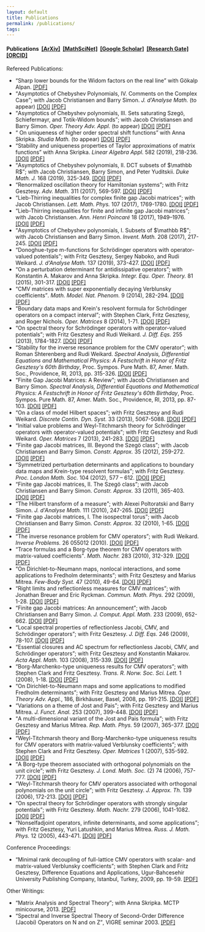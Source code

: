 ```yaml
---
layout: default
title: Publications
permalink: /publications/
tags: 
---
```


<h4>Publications&nbsp; 
<a href="https://arxiv.org/a/zinchenko_m_1" target="_blank">
[ArXiv]</a>&nbsp;
<a href="https://www.ams.org/mathscinet/search/author.html?mrauthid=778212" target="_blank">
[MathSciNet]</a>&nbsp;
<a href="https://scholar.google.com/citations?user=SW1Lc4YAAAAJ" target="_blank">
[Google Scholar]</a>&nbsp; 
<a href="https://www.researchgate.net/profile/Maxim_Zinchenko" target="_blank">
[Research Gate]</a>&nbsp; 
<a href="https://orcid.org/0000-0002-9559-0650" target="_blank">
[ORCID]</a>&nbsp; 
</h4>


Refereed Publications:
<ul>

<li>
<q>Sharp lower bounds for the Widom factors on the real line</q>
with Gökalp Alpan.
<a href="https://arxiv.org/pdf/1907.12492" target="_blank">[PDF]</a>
</li>

<li>
<q>Asymptotics of Chebyshev Polynomials, IV. Comments on the Complex Case</q>; 
with Jacob Christiansen and Barry Simon. 
<i>J. d'Analyse Math.</i> (to appear)
<a href="https://doi.org/" target="_blank">[DOI]</a>
<a href="https://arxiv.org/pdf/1812.10667" target="_blank">[PDF]</a>
</li>

<li>
<q>Asymptotics of Chebyshev polynomials, III. Sets saturating Szegö, Schiefermayr, and Totik-Widom bounds</q>; 
with Jacob Christiansen and Barry Simon. 
<i>Oper. Theory Adv. Appl.</i> (to appear)
<a href="https://doi.org/" target="_blank">[DOI]</a>
<a href="https://arxiv.org/pdf/1712.03482" target="_blank">[PDF]</a>
</li>

<li>
<q> On uniqueness of higher order spectral shift functions</q>
with Anna Skripka.
<i>Studia Math.</i> (to appear)
<a href="https://doi.org/" target="_blank">[DOI]</a>
<a href="https://arxiv.org/pdf/" target="_blank">[PDF]</a>
</li>

<li>
<q>Stability and uniqueness properties of Taylor approximations of matrix functions</q>
with Anna Skripka.
<i>Linear Algebra Appl.</i> 582 (2019), 218-236.
<a href="https://doi.org/10.1016/j.laa.2019.07.037" target="_blank">[DOI]</a>
<a href="https://arxiv.org/pdf/" target="_blank">[PDF]</a>
</li>

<li>
<q>Asymptotics of Chebyshev polynomials, II. DCT subsets of $\mathbb R$</q>; 
with Jacob Christiansen, Barry Simon, and Peter Yuditskii. 
<i>Duke Math. J.</i> 168 (2019), 325-349.
<a href="https://doi.org/10.1215/00127094-2018-0045" target="_blank">[DOI]</a>
<a href="https://arxiv.org/pdf/1709.06707" target="_blank">[PDF]</a>
</li>

<li>
<q>Renormalized oscillation theory for Hamiltonian systems</q>; 
with Fritz Gesztesy. 
<i>Adv. Math.</i> 311 (2017), 569-597.
<a href="https://doi.org/10.1016/j.aim.2017.03.005" target="_blank">[DOI]</a>
<a href="https://arxiv.org/pdf/1608.02116" target="_blank">[PDF]</a>
</li>

<li>
<q>Lieb-Thirring inequalities for complex finite gap Jacobi matrices</q>; 
with Jacob Christiansen. 
<i>Lett. Math. Phys.</i> 107 (2017), 1769-1780.
<a href="https://doi.org/10.1007/s11005-017-0961-z" target="_blank">[DOI]</a>
<a href="https://arxiv.org/pdf/1609.09812" target="_blank">[PDF]</a>
</li>

<li>
<q>Lieb-Thirring inequalities for finite and infinite gap Jacobi matrices</q>; 
with Jacob Christiansen. 
<i>Ann. Henri Poincaré</i> 18 (2017), 1949–1976.
<a href="https://doi.org/10.1007/s00023-016-0546-x" target="_blank">[DOI]</a>
<a href="https://arxiv.org/pdf/1609.09566" target="_blank">[PDF]</a>
</li>

<li>
<q>Asymptotics of Chebyshev polynomials, I. Subsets of $\mathbb R$</q>; 
with Jacob Christiansen and Barry Simon. 
<i>Invent. Math.</i> 208 (2017), 217-245. 
<a href="https://doi.org/10.1007/s00222-016-0689-x" target="_blank">[DOI]</a>
<a href="https://arxiv.org/pdf/1505.02604" target="_blank">[PDF]</a>
</li>

<li>
<q>Donoghue-type m-functions for Schrödinger operators with operator-valued potentials</q>; 
with Fritz Gesztesy, Sergey Naboko, and Rudi Weikard. 
<i>J. d'Analyse Math.</i> 137 (2019), 373-427.
<a href="https://doi.org/10.1007/s11854-018-0076-1" target="_blank">[DOI]</a>
<a href="https://arxiv.org/pdf/1506.06324" target="_blank">[PDF]</a>
</li>

<li><q>On a perturbation determinant for antidissipative operators</q>; 
with Konstantin A. Makarov and Anna Skripka. 
<i>Integr. Equ. Oper. Theory.</i> 81 (2015), 301-317. 
<a href="https://doi.org/10.1007/s00020-014-2212-3" target="_blank">[DOI]</a>
<a href="https://arxiv.org/pdf/1412.6633" target="_blank">[PDF]</a>
</li>

<li>
<q>CMV matrices with super exponentially decaying Verblunsky coefficients</q>.
<i>Math. Model. Nat. Phenom.</i> 9 (2014), 282-294. 
<a href="https://doi.org/10.1051/mmnp/20149519" target="_blank">[DOI]</a>
<a href="https://sites.google.com/site/maximmath/publications/CMVSupExp.pdf" target="_blank">[PDF]</a>
</li>

<li>
<q>Boundary data maps and Krein's resolvent formula for Schrödinger operators on a compact interval</q>; 
with Stephen Clark, Fritz Gesztesy, and Roger Nichols. 
<i>Oper. Matrices</i> 8 (2014), 1-71. 
<a href="https://doi.org/10.7153/oam-08-01" target="_blank">[DOI]</a>
<a href="https://arxiv.org/pdf/1204.3314" target="_blank">[PDF]</a>
</li>

<li>
<q>On spectral theory for Schrödinger operators with operator-valued potentials</q>; 
with Fritz Gesztesy and Rudi Weikard.
<i>J. Diff. Eqs.</i> 255 (2013), 1784-1827.
<a href="https://doi.org/10.1016/j.jde.2013.05.022" target="_blank">[DOI]</a>
<a href="https://arxiv.org/pdf/1301.0682" target="_blank">[PDF]</a>
</li>

<li>
<q>Stability for the inverse resonance problem for the CMV operator</q>; 
with Roman Shterenberg and Rudi Weikard.
<i>Spectral Analysis, Differential Equations and Mathematical Physics: A Festschrift in Honor of Fritz Gesztesy's 60th Birthday</i>, Proc. Sympos. Pure Math. 87, Amer. Math. Soc., Providence, RI, 2013, pp. 315-326.
<a href="https://doi.org/10.1090/pspum/087" target="_blank">[DOI]</a>
<a href="https://arxiv.org/pdf/1301.5078" target="_blank">[PDF]</a>
</li>

<li>
<q>Finite Gap Jacobi Matrices: A Review</q>; 
with Jacob Christiansen and Barry Simon.
<i>Spectral Analysis, Differential Equations and Mathematical Physics: A Festschrift in Honor of Fritz Gesztesy's 60th Birthday</i>, Proc. Sympos. Pure Math. 87, Amer. Math. Soc., Providence, RI, 2013, pp. 87-103.
<a href="https://doi.org/10.1090/pspum/087" target="_blank">[DOI]</a>
<a href="https://arxiv.org/pdf/1301.5073" target="_blank">[PDF]</a>
</li>

<li>
<q>On a class of model Hilbert spaces</q>; 
with Fritz Gesztesy and Rudi Weikard.
<i>Discrete Contin. Dyn. Syst.</i> 33 (2013), 5067-5088.
<a href="https://doi.org/10.3934/dcds.2013.33.5067" target="_blank">[DOI]</a>
<a href="https://arxiv.org/pdf/1111.0645" target="_blank">[PDF]</a>
</li>

<li>
<q>Initial value problems and Weyl-Titchmarsh theory for Schrödinger operators with operator-valued potentials</q>; 
with Fritz Gesztesy and Rudi Weikard.
<i>Oper. Matrices</i> 7 (2013), 241-283.
<a href="https://doi.org/10.7153/oam-07-15" target="_blank">[DOI]</a>
<a href="https://arxiv.org/pdf/1109.1613" target="_blank">[PDF]</a>
</li>

<li>
<q>Finite gap Jacobi matrices, III. Beyond the Szegö class</q>; 
with Jacob Christiansen and Barry Simon.
<i>Constr. Approx.</i> 35 (2012), 259-272.
<a href="https://doi.org/10.1007/s00365-012-9152-4" target="_blank">[DOI]</a>
<a href="https://arxiv.org/pdf/1108.0183" target="_blank">[PDF]</a>
</li>

<li>
<q>Symmetrized perturbation determinants and applications to boundary data maps and Krein-type resolvent formulas</q>; 
with Fritz Gesztesy.
<i>Proc. London Math. Soc.</i> 104 (2012), 577 – 612.
<a href="https://doi.org/10.1112/plms/pdr024" target="_blank">[DOI]</a>
<a href="https://arxiv.org/pdf/1007.4605" target="_blank">[PDF]</a>
</li>

<li>
<q>Finite gap Jacobi matrices, II. The Szegö class</q>; 
with Jacob Christiansen and Barry Simon.
<i>Constr. Approx.</i> 33 (2011), 365-403.
<a href="https://doi.org/10.1007/s00365-010-9094-7" target="_blank">[DOI]</a>
<a href="https://arxiv.org/pdf/0906.1630" target="_blank">[PDF]</a>
</li>

<li>
<q>The Hilbert transform of a measure</q>; 
with Alexei Poltoratski and Barry Simon.
<i>J. d'Analyse Math.</i> 111 (2010), 247-265.
<a href="https://doi.org/10.1007/s11854-010-0017-0" target="_blank">[DOI]</a>
<a href="https://arxiv.org/pdf/0811.0791" target="_blank">[PDF]</a>
</li>

<li>
<q>Finite gap Jacobi matrices, I. The isospectral torus</q>; 
with Jacob Christiansen and Barry Simon.
<i>Constr. Approx.</i> 32 (2010), 1-65.
<a href="https://doi.org/10.1007/s00365-009-9057-z" target="_blank">[DOI]</a>
<a href="https://arxiv.org/pdf/0810.3273" target="_blank">[PDF]</a>
</li>

<li>
<q>The inverse resonance problem for CMV operators</q>; 
with Rudi Weikard.
<i>Inverse Problems.</i> 26 055012 (2010).
<a href="https://doi.org/10.1088/0266-5611/26/5/055012" target="_blank">[DOI]</a>
<a href="https://sites.google.com/site/maximmath/publications/CMVres.pdf" target="_blank">[PDF]</a>
</li>

<li>
<q>Trace formulas and a Borg-type theorem for CMV operators with matrix-valued coefficients</q>.
<i>Math. Nachr.</i> 283 (2010), 312-329.
<a href="https://doi.org/10.1002/mana.200810207" target="_blank">[DOI]</a>
<a href="https://arxiv.org/pdf/0808.0382" target="_blank">[PDF]</a>
</li>

<li>
<q>On Dirichlet-to-Neumann maps, nonlocal interactions, and some applications to Fredholm determinants</q>; 
with Fritz Gesztesy and Marius Mitrea.
<i>Few-Body Syst.</i> 47 (2010), 49-64.
<a href="https://doi.org/10.1007/s00601-009-0065-0" target="_blank">[DOI]</a>
<a href="https://arxiv.org/pdf/1002.0390" target="_blank">[PDF]</a>
</li>

<li>
<q>Right limits and reflectionless measures for CMV matrices</q>; 
with Jonathan Breuer and Eric Ryckman.
<i>Commun. Math. Phys.</i> 292 (2009), 1-28.
<a href="https://doi.org/10.1007/s00220-009-0839-8" target="_blank">[DOI]</a>
<a href="https://arxiv.org/pdf/0902.1571" target="_blank">[PDF]</a>
</li>

<li>
<q>Finite gap Jacobi matrices: An announcement</q>; 
with Jacob Christiansen and Barry Simon.
<i>J. Comput. Appl. Math.</i> 233 (2009), 652-662.
<a href="https://doi.org/10.1016/j.cam.2009.02.081" target="_blank">[DOI]</a>
<a href="https://arxiv.org/pdf/0711.4739" target="_blank">[PDF]</a>
</li>

<li>
<q>Local spectral properties of reflectionless Jacobi, CMV, and Schrödinger operators</q>; 
with Fritz Gesztesy.
<i>J. Diff. Eqs.</i> 246 (2009), 78-107.
<a href="https://doi.org/10.1016/j.jde.2008.05.006" target="_blank">[DOI]</a>
<a href="https://arxiv.org/pdf/0803.3177" target="_blank">[PDF]</a>
</li>

<li>
<q>Essential closures and AC spectrum for reflectionless Jacobi, CMV, and Schrödinger operators</q>; 
with Fritz Gesztesy and Konstantin Makarov.
<i>Acta Appl. Math.</i> 103 (2008), 315-339.
<a href="https://doi.org/10.1007/s10440-008-9238-y" target="_blank">[DOI]</a>
<a href="https://arxiv.org/pdf/0803.3178" target="_blank">[PDF]</a>
</li>

<li>
<q>Borg-Marchenko-type uniqueness results for CMV operators</q>; 
with Stephen Clark and Fritz Gesztesy.
<i>Trans. R. Norw. Soc. Sci. Lett.</i> 1 (2008), 1-18.
<a href="https://doi.org/" target="_blank">[DOI]</a>
<a href="https://arxiv.org/pdf/0803.3175" target="_blank">[PDF]</a>
</li>

<li>
<q>On Dirichlet-to-Neumann maps and some applications to modified Fredholm  determinants</q>; 
with Fritz Gesztesy and Marius Mitrea.
<i>Oper. Theory Adv. Appl.</i>, 186, Birkhäuser, Basel, 2008, pp. 191-215.
<a href="https://doi.org/10.1007/978-3-7643-8755-6_9" target="_blank">[DOI]</a>
<a href="https://arxiv.org/pdf/1002.0389" target="_blank">[PDF]</a>
</li>

<li>
<q>Variations on a theme of Jost and Pais</q>; 
with Fritz Gesztesy and Marius Mitrea.
<i>J. Funct. Anal.</i> 253 (2007), 399-448.
<a href="https://doi.org/10.1016/j.jfa.2007.05.009" target="_blank">[DOI]</a>
<a href="https://arxiv.org/pdf/0705.3510" target="_blank">[PDF]</a>
</li>

<li>
<q>A multi-dimensional variant of the Jost and Pais formula</q>; 
with Fritz Gesztesy and Marius Mitrea.
<i>Rep. Math. Phys.</i> 59 (2007), 365-377.
<a href="https://doi.org/10.1016/S0034-4877(07)80072-3" target="_blank">[DOI]</a>
<a href="https://sites.google.com/site/maximmath/publications/GMZWroclaw.pdf" target="_blank">[PDF]</a>
</li>

<li>
<q>Weyl-Titchmarsh theory and Borg-Marchenko-type uniqueness results for CMV operators with matrix-valued Verblunsky coefficients</q>; 
with Stephen Clark and Fritz Gesztesy.
<i>Oper. Matrices</i> 1 (2007), 535-592.
<a href="https://doi.org/10.7153/oam-01-31" target="_blank">[DOI]</a>
<a href="https://arxiv.org/pdf/1002.0387" target="_blank">[PDF]</a>
</li>

<li>
<q>A Borg-type theorem associated with orthogonal polynomials on the unit circle</q>; 
with Fritz Gesztesy.
<i>J. Lond. Math. Soc.</i> (2) 74 (2006), 757-777.
<a href="https://doi.org/10.1112/S0024610706023167" target="_blank">[DOI]</a>
<a href="https://arxiv.org/pdf/math/0501212" target="_blank">[PDF]</a> 
</li>

<li>
<q>Weyl-Titchmarsh theory for CMV operators associated with orthogonal polynomials on the unit circle</q>; 
with Fritz Gesztesy.
<i>J. Approx. Th.</i> 139 (2006), 172-213.
<a href="https://doi.org/10.1016/j.jat.2005.08.002" target="_blank">[DOI]</a>
<a href="https://arxiv.org/pdf/math/0501210" target="_blank">[PDF]</a> 
</li>

<li>
<q>On spectral theory for Schrödinger operators with strongly singular potentials</q>; 
with Fritz Gesztesy.
<i>Math. Nachr.</i> 279 (2006), 1041-1082.
<a href="https://doi.org/10.1002/mana.200510410" target="_blank">[DOI]</a>
<a href="https://arxiv.org/pdf/math/0505120" target="_blank">[PDF]</a> 
</li>

<li>
<q>Nonselfadjoint operators, infinite determinants, and some applications</q>; 
with Fritz Gesztesy, Yuri Latushkin, and Marius Mitrea.
<i>Russ. J. Math. Phys.</i> 12 (2005), 443-471.
<a href="https://doi.org/" target="_blank">[DOI]</a>
<a href="https://arxiv.org/pdf/math/0511371" target="_blank">[PDF]</a>
</li>
</ul>


Conference Proceedings:
<ul>

<li>
<q>Minimal rank decoupling of full-lattice CMV operators with scalar- and matrix-valued Verblunsky coefficients</q>; 
with Stephen Clark and Fritz Gesztesy,
Difference Equations and Applications, Ugur-Bahcesehir University Publishing Company, Istanbul, Turkey, 2009, pp. 19-59.
<a href="https://arxiv.org/pdf/1002.0607" target="_blank">[PDF]</a>
</li>
</ul>


Other Writings:
<ul>

<li>
<q>Matrix Analysis and Spectral Theory</q>; 
with Anna Skripka. 
MCTP minicourse, 2013. 
<a href="https://sites.google.com/site/maximmath/publications/LinAlg%26SpTh.pdf" target="_blank">[PDF]</a>
</li>

<li>
<q>Spectral and Inverse Spectral Theory of Second-Order Difference (Jacobi) Operators on N and on Z</q>, 
VIGRE seminar 2003. 
<a href="https://sites.google.com/site/maximmath/publications/Jacobi-VIGRE.pdf" target="_blank">[PDF]</a>
</li>
</ul>


